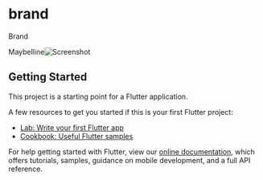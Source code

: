 # brand

Brand

Maybelline![Screenshot](https://user-images.githubusercontent.com/102233624/173882907-bec59c51-c0fb-44eb-a95f-4c1e1c816f2a.png)



## Getting Started

This project is a starting point for a Flutter application.

A few resources to get you started if this is your first Flutter project:

- [Lab: Write your first Flutter app](https://flutter.dev/docs/get-started/codelab)
- [Cookbook: Useful Flutter samples](https://flutter.dev/docs/cookbook)

For help getting started with Flutter, view our
[online documentation](https://flutter.dev/docs), which offers tutorials,
samples, guidance on mobile development, and a full API reference.

